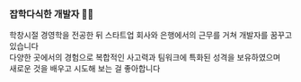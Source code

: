 ### 잡학다식한 개발자 :clap::clap: 
<div>학창시절 경영학을 전공한 뒤 스타트업 회사와 은행에서의 근무를 거쳐 개발자를 꿈꾸고 있습니다</div>
<div>다양한 곳에서의 경험으로 복합적인 사고력과 팀워크에 특화된 성격을 보유하였으며</div>
<div>새로운 것을 배우고 시도해 보는 걸 좋아합니다</div>

  
 
<!--
<div>자신도 모르는 자신을 발견시켜 주는 것이 빅데이터다</div>
**qwerty1434/qwerty1434** is a ✨ _special_ ✨ repository because its `README.md` (this file) appears on your GitHub profile.

Here are some ideas to get you started:

- 🔭 I’m currently working on ...
- 🌱 I’m currently learning ...
- 👯 I’m looking to collaborate on ...
- 🤔 I’m looking for help with ...
- 💬 Ask me about ...
- 📫 How to reach me: ...
- 😄 Pronouns: ...
- ⚡ Fun fact: ...
-->

